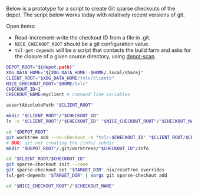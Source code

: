 Below is a prototype for a script to create Git sparse checkouts of the depot.
The script below works today with relatively recent versions of git.

Open items:

 - Read-increment-write the checkout ID from a file in .git.
 - `NICE_CHECKOUT_ROOT` should be a git configuration value.
 - `tvl-get-depends` will be a script that contacts the build farm and asks for
   the closure of a given source directory, using [depot-scan].

```bash
DEPOT_ROOT="${depot.path}"
XDG_DATA_HOME="${XDG_DATA_HOME:-$HOME/.local/share}"
CLIENT_ROOT="$XDG_DATA_HOME/tvlc/clients"
NICE_CHECKOUT_ROOT="$HOME/tvlc"
CHECKOUT_ID=1
CHECKOUT_NAME=myclient # command line variables

assertAbsolutePath "$CLIENT_ROOT"

mkdir "$CLIENT_ROOT"/"$CHECKOUT_ID"
ln -s "$CLIENT_ROOT"/"$CHECKOUT_ID" "$NICE_CHECKOUT_ROOT"/"$CHECKOUT_NAME"

cd "$DEPOT_ROOT"
git worktree add --no-checkout -b "tvlc-$CHECKOUT_ID" "$CLIENT_ROOT/$CHECKOUT_ID/" canon
# BUG: git not creating the /info/ subdir
mkdir "$DEPOT_ROOT"/.git/worktrees/"$CHECKOUT_ID"/info

cd "$CLIENT_ROOT/$CHECKOUT_ID"
git sparse-checkout init --cone
git sparse-checkout set "$TARGET_DIR" nix/readTree overrides
tvl-get-depends "$TARGET_DIR" | xargs git sparse-checkout add

cd "$NICE_CHECKOUT_ROOT"/"$CHECKOUT_NAME"
```

[depot-scan]: ../users/edef/depot-scan.nix
